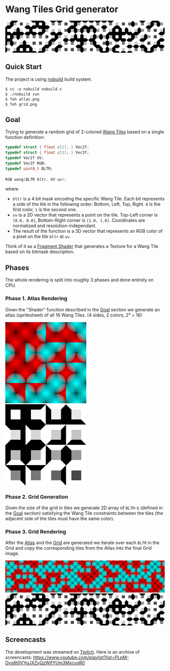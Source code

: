 # Wang Tiles Grid generator

![thumbnail](./imgs/grid-01.png)

## Quick Start

The project is using [nobuild](https://github.com/tsoding/nobuild#nobuild) build system.

```console
$ cc -o nobuild nobuild.c
$ ./nobuild run
$ feh atlas.png
$ feh grid.png
```

## Goal

Trying to generate a random grid of 2-colored [Wang Tiles](http://www.cr31.co.uk/stagecast/wang/intro.html) based on a single function definition:

```c
typedef struct { float c[2]; } Vec2f;
typedef struct { float c[3]; } Vec3f;
typedef Vec2f UV;
typedef Vec3f RGB;
typedef uint8_t BLTR;

RGB wang(BLTR bltr, UV uv);
```

where

- `bltr` is a 4 bit mask encoding the specific Wang Tile. Each bit represents a side of the tile in the following order: Bottom, Left, Top, Right. `0` is the first color, `1` is the second one.
- `uv` is a 2D vector that represents a point on the tile. Top-Left corner is `[0.0, 0.0]`, Bottom-Right corner is `[1.0, 1.0]`. Coordinates are normalized and resolution-independant.
- The result of the function is a 3D vector that represents an RGB color of a pixel on the tile `bltr` at `uv`.

Think of it as a [Fragment Shader](https://www.khronos.org/opengl/wiki/Fragment_Shader) that generates a Texture for a Wang Tile based on its bitmask description.

## Phases

The whole rendering is split into roughly 3 phases and done entirely on CPU.

### Phase 1. Atlas Rendering

Given the "Shader" function described in the [Goal](#goal) section we generate an atlas (spritesheet) of all 16 Wang Tiles. (4 sides, 2 colors, 2⁴ = 16)

![atlas-00](./imgs/atlas-00.png) ![atlas-01](./imgs/atlas-01.png)

### Phase 2. Grid Generation

Given the size of the grid in tiles we generate 2D array of `BLTR`-s (defined in the [Goal](#goal) section) satisfying the Wang Tile constraints between the tiles (the adjacent side of the tiles must have the same color).

### Phase 3. Grid Rendering

After the [Atlas](#phase-1-atlas-rendering) and the [Grid](#phase-2-grid-generation) are generated we iterate over each `BLTR` in the Grid and copy the corresponding tiles from the Atlas into the final Grid image.

![grid-00](./imgs/grid-00.png)
![grid-01](./imgs/grid-01.png)

## Screencasts

The development was streamed on [Twitch](https://twitch.tv/tsoding). Here is an archive of screencasts: https://www.youtube.com/playlist?list=PLpM-Dvs8t0VYgJXZyQzWjfYUm3MxcvqR0
